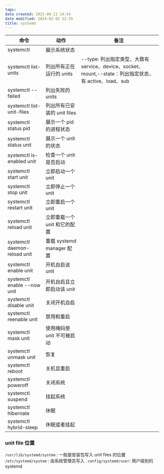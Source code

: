```yaml
---
tags: 
date created: 2021-09-11 14:54
date modified: 2024-02-03 22:29
title: systemd
---
```

| 命令 | 动作 | 备注 |
| --- | --- | --- |
| systemctl |展示系统状态 | |
| systemctl list-units | 列出所有正在运行的 units | --type: 列出指定类型，大致有 service、device、socket、mount,--state：列出指定状态，有 active、load、sub |
| systemctl --failed | 列出失败的 units | |
| systemctl list-unit-files | 列出所有已安装的 unit files | |
| systemctl status pid | 展示一个 pid 的进程状态 | |
| systemctl status unit | 展示一个 unit 的状态 | |
| systemctl is-enabled unit | 检查一个 unit 是否启动 | |
| systemctl start unit | 立即启动一个 unit | |
| systemctl stop unit | 立即停止一个 unit | |
| systemctl restart unit | 立即重启一个 unit | |
| systemctl reload unit | 立即重载一个 unit 和它的配置 | |
| systemctl daemon-reload unit | 重载 systemd manager 配置 | |
| systemctl enable unit | 开机自启该 unit | |
| systemctl enable --now unit | 开机自启且立即启动该 unit | |
| systemctl disable unit | 关闭开机自启 | |
| systemctl reenable unit | 禁用和重启 | |
| systemctl mask unit | 使用掩码使 unit 不可被启动 | |
| systemctl unmask unit | 恢复 | |
| systemctl reboot | 关机且重启 | |
| systemctl poweroff | 关闭系统 | |
| systemctl suspend | 挂起系统| |
| systemctl hibernate | 休眠 | |
| systemctl hybrid-sleep | 休眠或者挂起 | |

### unit file 位置

`/usr/lib/systemd/system` : 一般是安装包写入 unit files 的位置
`/etc/systemd/system` : 由系统管理员写入
`.config/systemd/user`: 用户级别的 systemd